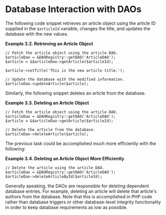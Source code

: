 # Database Interaction with DAOs

The following code snippet retrieves an article object using the article ID supplied in the ``$articleId`` variable, changes the title, and updates the database with the new values.

**Example 3.2. Retrieving an Article Object**

````
// Fetch the article object using the article DAO.
$articleDao = &DAORegistry::getDAO('ArticleDAO');
$article = &$articleDao->getArticle($articleId);

$article->setTitle('This is the new article title.');

// Update the database with the modified information.
$articleDao->updateArticle($article);
````

Similarly, the following snippet deletes an article from the database.

**Example 3.3. Deleting an Article Object**

````
// Fetch the article object using the article DAO.
$articleDao = &DAORegistry::getDAO('ArticleDAO');
$article = &$articleDao->getArticle($articleId);

// Delete the article from the database.
$articleDao->deleteArticle($article);
````

The previous task could be accomplished much more efficiently with the following:

**Example 3.4. Deleting an Article Object More Efficiently**

````
// Delete the article using the article DAO.
$articleDao = &DAORegistry::getDAO('ArticleDAO');
$articleDao->deleteArticleById($articleId);
````

Generally speaking, the DAOs are responsible for deleting dependent database entries. For example, deleting an article will delete that article's authors from the database. Note that this is accomplished in PHP code rather than database triggers or other database-level integrity functionality in order to keep database requirements as low as possible.

